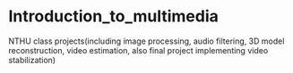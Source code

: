 # Introduction_to_multimedia
NTHU class projects(including image processing, audio filtering, 3D model reconstruction, video estimation, also final project implementing video stabilization)
